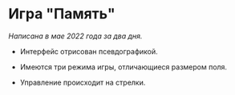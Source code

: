 # Игра "Память"

*Написана в мае 2022 года за два дня.*

* Интерфейс отрисован псевдографикой.

* Имеются три режима игры, отличающиеся размером поля.

* Управление происходит на стрелки.
